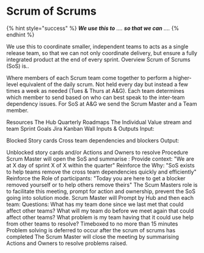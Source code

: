 # Scrum of Scrums

{% hint style="success" %}
_**We use this to** .... **so that we can** ...._ &#x20;
{% endhint %}

We use this to coordinate smaller, independent teams to acts as a single release team, so that we can not only coordinate delivery, but ensure a fully integrated product at the end of every sprint. Overview Scrum of Scrums (SoS) is..

Where members of each Scrum team come together to perform a higher-level equivalent of the daily scrum. Not held every day but instead a few times a week as needed (Tues & Thurs at A\&G). Each team determines which member to send based on who can best speak to the inter-team dependency issues. For SoS at A\&G we send the Scrum Master and a Team member.

Resources The Hub Quarterly Roadmaps The Individual Value stream and team Sprint Goals Jira Kanban Wall Inputs & Outputs Input:

Blocked Story cards Cross team dependencies and blockers Output:

Unblocked story cards and/or Actions and Owners to resolve Procedure Scrum Master will open the SoS and summarise : Provide context: "We are at X day of sprint X of X within the quarter" Reinforce the Why: "SoS exists to help teams remove the cross team dependencies quickly and efficiently" Reinforce the Role of participants: "Today you are here to get a blocker removed yourself or to help others remove theirs" The Scum Masters role is to facilitate this meeting, prompt for action and ownership, prevent the SoS going into solution mode. Scrum Master will Prompt by Hub and then each team: Questions: What has my team done since we last met that could affect other teams? What will my team do before we meet again that could affect other teams? What problem is my team having that it could use help from other teams to resolve? Timeboxed to no more than 15 minutes Problem solving is deferred to occur after the scrum of scrums has completed The Scrum Master will close the meeting by summarising Actions and Owners to resolve problems raised.
